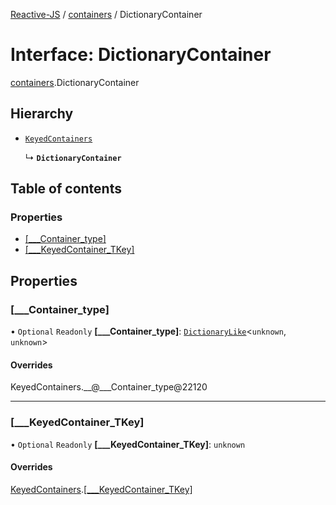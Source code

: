 [Reactive-JS](../README.md) / [containers](../modules/containers.md) / DictionaryContainer

# Interface: DictionaryContainer

[containers](../modules/containers.md).DictionaryContainer

## Hierarchy

- [`KeyedContainers`](containers.KeyedContainers-1.md)

  ↳ **`DictionaryContainer`**

## Table of contents

### Properties

- [[\_\_\_Container\_type]](containers.DictionaryContainer.md#[___container_type])
- [[\_\_\_KeyedContainer\_TKey]](containers.DictionaryContainer.md#[___keyedcontainer_tkey])

## Properties

### [\_\_\_Container\_type]

• `Optional` `Readonly` **[\_\_\_Container\_type]**: [`DictionaryLike`](types.DictionaryLike.md)<`unknown`, `unknown`\>

#### Overrides

KeyedContainers.\_\_@\_\_\_Container\_type@22120

___

### [\_\_\_KeyedContainer\_TKey]

• `Optional` `Readonly` **[\_\_\_KeyedContainer\_TKey]**: `unknown`

#### Overrides

[KeyedContainers](containers.KeyedContainers-1.md).[[___KeyedContainer_TKey]](containers.KeyedContainers-1.md#[___keyedcontainer_tkey])
